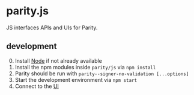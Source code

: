 # parity.js

JS interfaces APIs and UIs for Parity.

## development

0. Install [Node](https://nodejs.org/) if not already available
0. Install the npm modules inside `parity/js` via `npm install`
0. Parity should be run with `parity--signer-no-validation [...options]`
0. Start the development environment via `npm start`
0. Connect to the [UI](http://localhost:3000)
